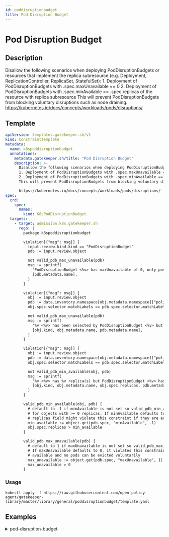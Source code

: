```yaml
---
id: poddisruptionbudget
title: Pod Disruption Budget
---
```


# Pod Disruption Budget

## Description
Disallow the following scenarios when deploying PodDisruptionBudgets or resources that implement the replica subresource (e.g. Deployment, ReplicationController, ReplicaSet, StatefulSet): 1. Deployment of PodDisruptionBudgets with .spec.maxUnavailable == 0 2. Deployment of PodDisruptionBudgets with .spec.minAvailable == .spec.replicas of the resource with replica subresource This will prevent PodDisruptionBudgets from blocking voluntary disruptions such as node draining.
https://kubernetes.io/docs/concepts/workloads/pods/disruptions/

## Template
```yaml
apiVersion: templates.gatekeeper.sh/v1
kind: ConstraintTemplate
metadata:
  name: k8spoddisruptionbudget
  annotations:
    metadata.gatekeeper.sh/title: "Pod Disruption Budget"
    description: >-
      Disallow the following scenarios when deploying PodDisruptionBudgets or resources that implement the replica subresource (e.g. Deployment, ReplicationController, ReplicaSet, StatefulSet):
      1. Deployment of PodDisruptionBudgets with .spec.maxUnavailable == 0
      2. Deployment of PodDisruptionBudgets with .spec.minAvailable == .spec.replicas of the resource with replica subresource
      This will prevent PodDisruptionBudgets from blocking voluntary disruptions such as node draining.

      https://kubernetes.io/docs/concepts/workloads/pods/disruptions/
spec:
  crd:
    spec:
      names:
        kind: K8sPodDisruptionBudget
  targets:
    - target: admission.k8s.gatekeeper.sh
      rego: |
        package k8spoddisruptionbudget

        violation[{"msg": msg}] {
          input.review.kind.kind == "PodDisruptionBudget"
          pdb := input.review.object

          not valid_pdb_max_unavailable(pdb)
          msg := sprintf(
            "PodDisruptionBudget <%v> has maxUnavailable of 0, only positive integers are allowed for maxUnavailable",
            [pdb.metadata.name],
          )
        }

        violation[{"msg": msg}] {
          obj := input.review.object
          pdb := data.inventory.namespace[obj.metadata.namespace]["policy/v1"].PodDisruptionBudget[_]
          obj.spec.selector.matchLabels == pdb.spec.selector.matchLabels

          not valid_pdb_max_unavailable(pdb)
          msg := sprintf(
            "%v <%v> has been selected by PodDisruptionBudget <%v> but has maxUnavailable of 0, only positive integers are allowed for maxUnavailable",
            [obj.kind, obj.metadata.name, pdb.metadata.name],
          )
        }

        violation[{"msg": msg}] {
          obj := input.review.object
          pdb := data.inventory.namespace[obj.metadata.namespace]["policy/v1"].PodDisruptionBudget[_]
          obj.spec.selector.matchLabels == pdb.spec.selector.matchLabels

          not valid_pdb_min_available(obj, pdb)
          msg := sprintf(
            "%v <%v> has %v replica(s) but PodDisruptionBudget <%v> has minAvailable of %v, PodDisruptionBudget count should always be lower than replica(s), and not used when replica(s) is set to 1",
            [obj.kind, obj.metadata.name, obj.spec.replicas, pdb.metadata.name, pdb.spec.minAvailable, obj.spec.replicas],
          )
        }

        valid_pdb_min_available(obj, pdb) {
          # default to -1 if minAvailable is not set so valid_pdb_min_available is always true
          # for objects with >= 0 replicas. If minAvailable defaults to >= 0, objects with
          # replicas field might violate this constraint if they are equal to the default set here
          min_available := object.get(pdb.spec, "minAvailable", -1)
          obj.spec.replicas > min_available
        }

        valid_pdb_max_unavailable(pdb) {
          # default to 1 if maxUnavailable is not set so valid_pdb_max_unavailable always returns true.
          # If maxUnavailable defaults to 0, it violates this constraint because all pods needs to be
          # available and no pods can be evicted voluntarily
          max_unavailable := object.get(pdb.spec, "maxUnavailable", 1)
          max_unavailable > 0
        }

```

### Usage
```shell
kubectl apply -f https://raw.githubusercontent.com/open-policy-agent/gatekeeper-library/master/library/general/poddisruptionbudget/template.yaml
```
## Examples
<details>
<summary>pod-disruption-budget</summary><blockquote>

<details>
<summary>constraint</summary>

```yaml
apiVersion: constraints.gatekeeper.sh/v1beta1
kind: K8sPodDisruptionBudget
metadata:
  name: pod-distruption-budget
spec:
  match:
    kinds:
      - apiGroups: ["apps"]
        kinds: ["Deployment", "ReplicaSet", "StatefulSet"]
      - apiGroups: ["policy"]
        kinds: ["PodDisruptionBudget"]
      - apiGroups: [""]
        kinds: ["ReplicationController"]

```

Usage

```shell
kubectl apply -f https://raw.githubusercontent.com/open-policy-agent/gatekeeper-library/master/library/general/poddisruptionbudget/samples/poddisruptionbudget/constraint.yaml
```

</details>

<details>
<summary>example-allowed-pdb</summary>

```yaml
apiVersion: policy/v1
kind: PodDisruptionBudget
metadata:
  name: nginx-pdb-allowed
  namespace: default
spec:
  maxUnavailable: 1
  selector:
    matchLabels:
      foo: bar

```

Usage

```shell
kubectl apply -f https://raw.githubusercontent.com/open-policy-agent/gatekeeper-library/master/library/general/poddisruptionbudget/samples/poddisruptionbudget/constraint.yaml
```

</details>
<details>
<summary>example-disallowed-pdb</summary>

```yaml
apiVersion: policy/v1
kind: PodDisruptionBudget
metadata:
  name: nginx-pdb-disallowed
  namespace: default
spec:
  maxUnavailable: 0
  selector:
    matchLabels:
      foo: bar

```

Usage

```shell
kubectl apply -f https://raw.githubusercontent.com/open-policy-agent/gatekeeper-library/master/library/general/poddisruptionbudget/samples/poddisruptionbudget/constraint.yaml
```

</details>
<details>
<summary>example-allowed-min-available</summary>

```yaml
apiVersion: apps/v1
kind: Deployment
metadata:
  name: nginx-deployment-allowed-1
  namespace: default
  labels:
    app: nginx
spec:
  replicas: 3
  selector:
    matchLabels:
      app: nginx
      example: allowed-deployment-1
  template:
    metadata:
      labels:
        app: nginx
        example: allowed-deployment-1
    spec:
      containers:
      - name: nginx
        image: nginx:1.14.2
        ports:
        - containerPort: 80

```

Usage

```shell
kubectl apply -f https://raw.githubusercontent.com/open-policy-agent/gatekeeper-library/master/library/general/poddisruptionbudget/samples/poddisruptionbudget/constraint.yaml
```

</details>
<details>
<summary>example-allowed-max-unavailable</summary>

```yaml
apiVersion: apps/v1
kind: Deployment
metadata:
  name: nginx-deployment-allowed-2
  namespace: default
  labels:
    app: nginx
spec:
  replicas: 3
  selector:
    matchLabels:
      app: nginx
      example: allowed-deployment-2
  template:
    metadata:
      labels:
        app: nginx
        example: allowed-deployment-2
    spec:
      containers:
      - name: nginx
        image: nginx:1.14.2
        ports:
        - containerPort: 80

```

Usage

```shell
kubectl apply -f https://raw.githubusercontent.com/open-policy-agent/gatekeeper-library/master/library/general/poddisruptionbudget/samples/poddisruptionbudget/constraint.yaml
```

</details>
<details>
<summary>example-disallowed-min-available</summary>

```yaml
apiVersion: apps/v1
kind: Deployment
metadata:
  name: nginx-deployment-disallowed
  namespace: default
  labels:
    app: nginx
spec:
  replicas: 3
  selector:
    matchLabels:
      app: nginx
      example: disallowed-deployment
  template:
    metadata:
      labels:
        app: nginx
        example: disallowed-deployment
    spec:
      containers:
      - name: nginx
        image: nginx:1.14.2
        ports:
        - containerPort: 80

```

Usage

```shell
kubectl apply -f https://raw.githubusercontent.com/open-policy-agent/gatekeeper-library/master/library/general/poddisruptionbudget/samples/poddisruptionbudget/constraint.yaml
```

</details>


</blockquote></details>